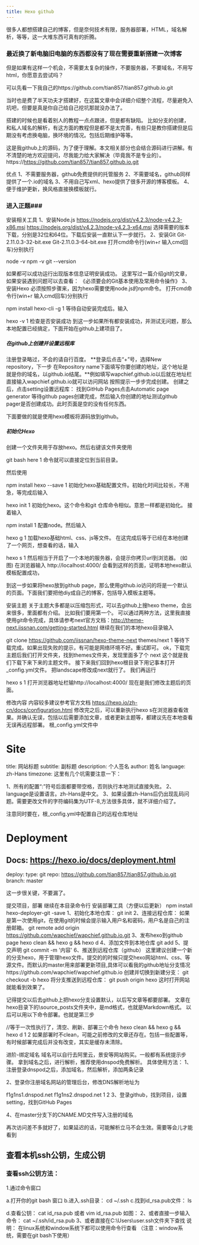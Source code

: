 ```yaml
---
title: Hexo github
---
```

很多人都想搭建自己的博客，但是奈何技术有限，服务器部署，HTML，域名解析，等等，这一大堆东西可真有的折腾。
### 最近换了新电脑旧电脑的东西都没有了现在需要重新搭建一次博客

但是如果有这样一个机会，不需要太复杂的操作，不要服务器，不要域名，不用写html，你愿意去尝试吗？

可以先看一下我自己的https://github.com/tian857/tian857.github.io.git

当时也是费了半天功夫才搭建好，在这篇文章中会详细介绍整个流程，尽量避免入坑吧，但要是真是你自己给自己挖坑那就没办法了。

搭建的时候也是看着别人的教程一点点跟进，但是都有缺陷。
比如分支的创建，和私人域名的解析，有这方面的教程但是都不是太完善，有些只是教你搭建但是后期没有考虑换电脑，换环境的情况。包括后期维护等等。

这是我github上的源码，为了便于理解。本文相关部分也会结合源码进行讲解。有不清楚的地方欢迎提问，尽我能力给大家解决（毕竟我不是专业的）。
https://https://github.com/tian857/tian857.github.io.git

优点
1、不需要服务器，github免费提供的托管服务
2、不需要域名，github同样提供了一个.io的域名
3、不用自己写xml、hexo提供了很多开源的博客模板。
4、便于维护更新，换风格直接换模板就行。

### 进入正题###

安装相关工具
1、安装Node.js
https://nodejs.org/dist/v4.2.3/node-v4.2.3-x86.msi
https://nodejs.org/dist/v4.2.3/node-v4.2.3-x64.msi
选择需要的版本下载，分别是32位和64位。下载后安装一直默认下一步就行。
2、安装Git
Git-2.11.0.3-32-bit.exe
Git-2.11.0.3-64-bit.exe
打开cmd命令行(win+r 输入cmd回车)分别执行

node -v
npm -v
git --version



如果都可以成功运行出现版本信息证明安装成功。
这里写过一篇介绍git的文章，如果安装遇到问题可以去查看：
《必须要会的Git基本使用及常用命令操作》
3、安装Hexo
必须按照步骤来，因为hexo需要使用node.js的npm命令。
打开cmd命令行(win+r 输入cmd回车)分别执行

npm install hexo-cli -g
1
等待自动安装完成后。输入

hexo -v
1
检查是否安装成功
到这一步如果所有都安装成功，并测试无问题，那么本地配置已经搞定，下面开始在github上建项目了。

##### 在github上创建并设置远程库
注册登录略过，不会的请自行百度。
**登录后点击“+”号，选择New repository，下一步
在Repository name下面填写你要创建的地址，这个地址是就是你的域名，以github.io结尾。**例如填写wapchief.github.io以后就在地址栏直接输入wapchief.github.io就可以访问网站
按照提示一步步完成创建。
创建之后，点击setting设置远程库：
找到GitHub Pages点击Automatic page generator
等待github pages创建完成，然后输入你创建的地址测试github pager是否创建成功。此时页面是空的没有任何东西。

下面要做的就是使用hexo模板将源码放到github。

##### 初始化Hexo
创建一个文件夹用于存放hexo。然后右键该文件夹使用

git bash here
1
命令就可以直接定位到当前目录。

然后使用

 npm install hexo --save
1
初始化hexo基础配置文件。初始化时间比较长，不用急，等完成后输入

hexo init
1
初始化hexo。这个命令和git 仓库命令相似。意思一样都是初始化。
接着输入

npm install
1
配置node。然后输入

hexo g
1
加载hexo基础html、css、js等文件。
在这完成后等于已经在本地创建了一个网页，想查看的话，输入

hexo s
1
然后相当于开启了一个本地的服务器，会提示你拷贝url到浏览器。
(如图)
在浏览器输入 http://localhost:4000/
会看到这样的页面，证明本地hexo默认模板配置成功，

到这一步如果将hexo放到github page，那么使用github.io访问的将是一个默认的页面。下面我们要把他diy成自己的博客，包括导入模板主题等。

安装主题
关于主题大多都是以压缩包形式，可以去github上搜hexo theme，会出来很多，里面都有介绍。
比如我们要用第一个。
可以通过两种方法，这里我直接使用git命令完成，具体请参考next官方文档：http://theme-next.iissnan.com/getting-started.html
继续在我们的本地hexo目录输入

git clone https://github.com/iissnan/hexo-theme-next themes/next
1
等待下载完成。如果出现失败的提示，有可能是网络环境不好。重试即可。
ok，下载完主题后我们打开文件夹，找到themes文件夹，发现里面多了个
next
这个就是我们下载下来下来的主题文件。
接下来我们回到hexo根目录下用记事本打开_config.yml文件。
把landscape修改成next就行了。
我们再运行

hexo s
1
打开浏览器地址栏输http://localhost:4000/
现在是我们修改主题后的页面。

修改内容
内容较多建议参考官方文档
https://hexo.io/zh-cn/docs/configuration.html
修改完之后，可以重新执行hexo s在浏览器查看效果。并确认无误，包括以后需要添加文章，或者更新主题等，都建议先在本地查看无误再远程部署。
根_config.yml文件中

# Site
title: 网站标题
subtitle: 副标题
description: 个人签名
author: 姓名
language: zh-Hans
timezone:
这里有几个坑需要注意一下：

1、所有的配置“:”符号后面都要带空格，否则执行本地测试直接失败。
2、language是设置语言。zh-Hans是中文。
3、如果设置zh-Hans后仍出现乱码问题。需要更改文件的字符编码集为UTF-8,方法很多具体，就不详细介绍了。

注意同时要在，根_config.yml中配置自己的远程仓库地址

# Deployment
## Docs: https://hexo.io/docs/deployment.html
deploy:
  type: git
  repo: https://github.com/tian857/tian857.github.io.git
  branch: master

这一步很关键，不要漏了。

提交项目，部署
继续在本目录命令行
安装部署工具（方便以后更新）
npm install hexo-deployer-git -save
1、初始化本地仓库：
git init
2、连接远程仓库：
如果是第一次使用git，在使用git的时候会提示输入用户名和密码，用户名是自己的注册邮箱。
git remote add origin https://github.com/wapchief/wapchief.github.io.git
3、发布hexo到github page
hexo clean && hexo g && hexo d
4、添加文件到本地仓库
git add
5、提交声明
git commit -m '内容'
6、推送到远程仓库（github）
这里建议创建一个新的分支hexo，用于管理hexo文件。提交的的时候只提交hexo网站html、css、等源文件。而默认的master用来部署更新项目,具体可以看我的github地址分支情况https://github.com/wapchief/wapchief.github.io
创建并切换到新建分支：
git checkout -b hexo
将分支推送到远程仓库：
git push origin hexo
这时打开网站就能看到效果了。

记得提交以后去github上把hexo分支设置默认，以后写文章等都要部署。
文章在hexo目录下的\source_posts文件夹中，是md格式，也就是Markdown格式。
以后可以用以下命令部署。也就是第三步

//等于一次性执行了，清空、刷新、部署三个命令
hexo clean && hexo g && hexo d
1
2
如果部署时不clean，可能之前修改的文章还存在。包括一些配置等，有时候部署完成后并没有改变，其实是缓存未清除。

进阶-绑定域名
域名可以自行去阿里云，景安等网站购买。一般都有系统提示步骤。
拿到域名之后，进行解析，推荐使用dnspod免费解析。
具体使用方法：
1、注册登录dnspod之后，添加域名，然后解析，添加两条记录


2、登录你注册域名网站的管理后台，修改DNS解析地址为

f1g1ns1.dnspod.net
f1g1ns2.dnspod.net
1
2
3、登录github，找到项目，设置setting，找到GitHub Pages


4、在master分支下的CNAME.MD文件写入注册的域名


再次访问差不多就好了，如果延迟的话，可能解析立马不会生效。需要等会儿才能看到

## 查看本机ssh公钥，生成公钥



### 查看ssh公钥方法：
  1.通过命令窗口


a.打开你的git bash 窗口
 b.进入.ssh目录： cd ~/.ssh
 c.找到id_rsa.pub文件： ls
 
d.查看公钥： cat id_rsa.pub    或者 vim id_rsa.pub
如图：
2、或者直接一步输入命令： cat ~/.ssh/id_rsa.pub
3、或者直接在C:\Users\user\.ssh文件夹下查找
说明： 在linux系统和window系统下都可以使用命令行查看 （注意：window系统，需要在git bash下使用）